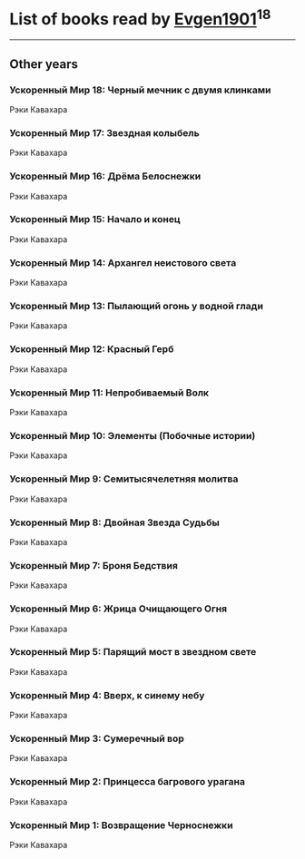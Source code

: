 # List of books read by [Evgen1901](http://vk.com/id193175070)<sup>18</sup>
---

## Other years

### Ускоренный Мир 18: Черный мечник с двумя клинками
Рэки Кавахара


### Ускоренный Мир 17: Звездная колыбель
Рэки Кавахара


### Ускоренный Мир 16: Дрёма Белоснежки
Рэки Кавахара


### Ускоренный Мир 15: Начало и конец
Рэки Кавахара


### Ускоренный Мир 14: Архангел неистового света
Рэки Кавахара


### Ускоренный Мир 13: Пылающий огонь у водной глади
Рэки Кавахара


### Ускоренный Мир 12: Красный Герб
Рэки Кавахара


### Ускоренный Мир 11: Непробиваемый Волк
Рэки Кавахара


### Ускоренный Мир 10: Элементы (Побочные истории)
Рэки Кавахара


### Ускоренный Мир 9: Семитысячелетняя молитва
Рэки Кавахара


### Ускоренный Мир 8: Двойная Звезда Судьбы
Рэки Кавахара


### Ускоренный Мир 7: Броня Бедствия
Рэки Кавахара


### Ускоренный Мир 6: Жрица Очищающего Огня
Рэки Кавахара


### Ускоренный Мир 5: Парящий мост в звездном свете
Рэки Кавахара


### Ускоренный Мир 4: Вверх, к синему небу
Рэки Кавахара


### Ускоренный Мир 3: Сумеречный вор
Рэки Кавахара


### Ускоренный Мир 2: Принцесса багрового урагана
Рэки Кавахара


### Ускоренный Мир 1: Возвращение Черноснежки
Рэки Кавахара




